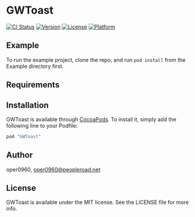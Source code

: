 # GWToast

[![CI Status](http://img.shields.io/travis/oper0960/GWToast.svg?style=flat)](https://travis-ci.org/oper0960/GWToast)
[![Version](https://img.shields.io/cocoapods/v/GWToast.svg?style=flat)](http://cocoapods.org/pods/GWToast)
[![License](https://img.shields.io/cocoapods/l/GWToast.svg?style=flat)](http://cocoapods.org/pods/GWToast)
[![Platform](https://img.shields.io/cocoapods/p/GWToast.svg?style=flat)](http://cocoapods.org/pods/GWToast)

## Example

To run the example project, clone the repo, and run `pod install` from the Example directory first.

## Requirements

## Installation

GWToast is available through [CocoaPods](http://cocoapods.org). To install
it, simply add the following line to your Podfile:

```ruby
pod "GWToast"
```

## Author

oper0960, oper0960@peopleroad.net

## License

GWToast is available under the MIT license. See the LICENSE file for more info.
